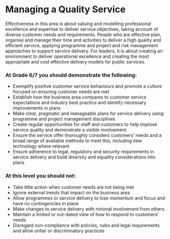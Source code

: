 #  Managing a Quality Service

Effectiveness in this area is about valuing and modelling professional excellence and expertise to deliver service objectives, taking account of diverse customer needs and requirements. People who are effective plan, organise and manage their time and activities to deliver a high quality and efficient service, applying programme and project and risk management approaches to support service delivery. For leaders, it is about creating an environment to deliver operational excellence and creating the most appropriate and cost effective delivery models for public services. 

### At Grade 6/7 you should demonstrate the following: 

- Exemplify positive customer service behaviours and promote a culture focused on ensuring customer needs are met 
- Establish how the business area compares to customer service expectations and industry best practice and identify necessary improvements in plans 
- Make clear, pragmatic and manageable plans for service delivery using programme and project management disciplines 
- Create regular opportunities for staff and customers to help improve service quality and demonstrate a visible involvement 
- Ensure the service offer thoroughly considers customers’ needs and a broad range of available methods to meet this, including new technology where relevant
- Ensure adherence to legal, regulatory and security requirements in service delivery and build diversity and equality considerations into plans

### At this level you should not: 

- Take little action when customer needs are not being met 
- Ignore external trends that impact on the business area 
- Allow programmes or service delivery to lose momentum and focus and have no contingencies in place 
- Make changes to service delivery with minimal involvement from others 
- Maintain a limited or out-dated view of how to respond to customers’ needs
- Disregard non–compliance with policies, rules and legal requirements and allow unfair or discriminatory practices



